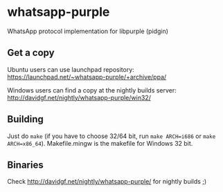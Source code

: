 whatsapp-purple
===============

WhatsApp protocol implementation for libpurple (pidgin)

Get a copy
----------

Ubuntu users can use launchpad repository: https://launchpad.net/~whatsapp-purple/+archive/ppa/

Windows users can find a copy at the nightly builds server: http://davidgf.net/nightly/whatsapp-purple/win32/

Building
--------

Just do `make` (if you have to choose 32/64 bit, run `make ARCH=i686` or `make ARCH=x86_64`).
Makefile.mingw is the makefile for Windows 32 bit.

Binaries
--------

Check http://davidgf.net/nightly/whatsapp-purple/ for nightly
builds ;)


